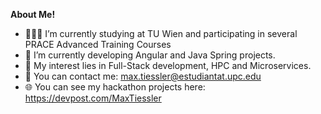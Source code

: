 <a href=""></a>

**About Me!**

- 👨🏽‍💻  I’m currently studying at TU Wien and participating in several PRACE Advanced Training Courses
- 🌱 I’m currently developing Angular and Java Spring projects.
- 🤔 My interest lies in Full-Stack development, HPC and Microservices.
- 💬 You can contact me: [max.tiessler@estudiantat.upc.edu](max.tiessler@estudiantat.upc.edu)
- 🌐 You can see my hackathon projects here: https://devpost.com/MaxTiessler


